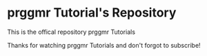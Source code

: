 # prggmr Tutorial's Repository

This is the offical repository prggmr Tutorials

Thanks for watching prggmr Tutorials and don't forgot to subscribe!